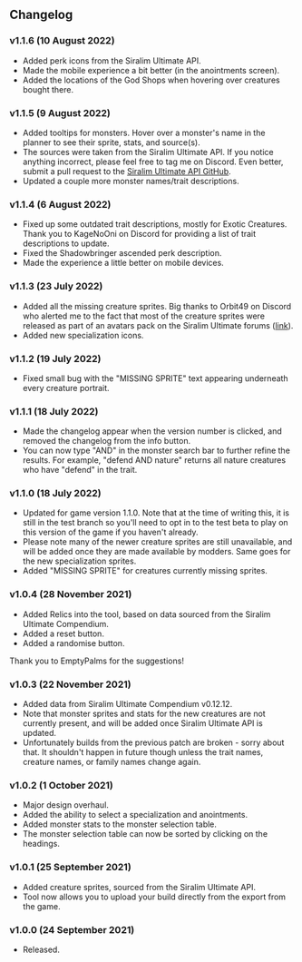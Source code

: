 ## Changelog

### v1.1.6 (10 August 2022)

-   Added perk icons from the Siralim Ultimate API.
-   Made the mobile experience a bit better (in the anointments screen).
-   Added the locations of the God Shops when hovering over creatures bought there.

### v1.1.5 (9 August 2022)

-   Added tooltips for monsters. Hover over a monster's name in the planner to see their sprite, stats, and source(s).
-   The sources were taken from the Siralim Ultimate API. If you notice anything incorrect, please feel free to tag me on Discord. Even better, submit a pull request to the [Siralim Ultimate API GitHub](https://github.com/rovermicrover/siralim-ultimate-api).
-   Updated a couple more monster names/trait descriptions.

### v1.1.4 (6 August 2022)

-   Fixed up some outdated trait descriptions, mostly for Exotic Creatures. Thank you to KageNoOni on Discord for providing a list of trait descriptions to update.
-   Fixed the Shadowbringer ascended perk description.
-   Made the experience a little better on mobile devices.

### v1.1.3 (23 July 2022)

-   Added all the missing creature sprites. Big thanks to Orbit49 on Discord who alerted me to the fact that most of the creature sprites were released as part of an avatars pack on the Siralim Ultimate forums ([link](https://forums.thylacinestudios.com/t/siralim-ultimate-forum-avatars-profile-pictures/8271)).
-   Added new specialization icons.

### v1.1.2 (19 July 2022)

-   Fixed small bug with the "MISSING SPRITE" text appearing underneath every creature portrait.

### v1.1.1 (18 July 2022)

-   Made the changelog appear when the version number is clicked, and removed the changelog from the info button.
-   You can now type "AND" in the monster search bar to further refine the results. For example, "defend AND nature" returns all nature creatures who have "defend" in the trait.

### v1.1.0 (18 July 2022)

-   Updated for game version 1.1.0. Note that at the time of writing this, it is still in the test branch so you'll need to opt in to the test beta to play on this version of the game if you haven't already.
-   Please note many of the newer creature sprites are still unavailable, and will be added once they are made available by modders. Same goes for the new specialization sprites.
-   Added "MISSING SPRITE" for creatures currently missing sprites.

### v1.0.4 (28 November 2021)

-   Added Relics into the tool, based on data sourced from the Siralim Ultimate Compendium.
-   Added a reset button.
-   Added a randomise button.

Thank you to EmptyPalms for the suggestions!

### v1.0.3 (22 November 2021)

-   Added data from Siralim Ultimate Compendium v0.12.12.
-   Note that monster sprites and stats for the new creatures are not currently present, and will be added once Siralim Ultimate API is updated.
-   Unfortunately builds from the previous patch are broken - sorry about that. It shouldn't happen in future though unless the trait names, creature names, or family names change again.

### v1.0.2 (1 October 2021)

-   Major design overhaul.
-   Added the ability to select a specialization and anointments.
-   Added monster stats to the monster selection table.
-   The monster selection table can now be sorted by clicking on the headings.

### v1.0.1 (25 September 2021)

-   Added creature sprites, sourced from the Siralim Ultimate API.
-   Tool now allows you to upload your build directly from the export from the game.

### v1.0.0 (24 September 2021)

-   Released.
